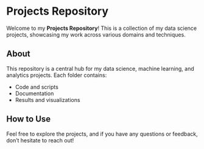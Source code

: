 # Projects Repository  

Welcome to my **Projects Repository**! This is a collection of my data science projects, showcasing my work across various domains and techniques.  

## About  
This repository is a central hub for my data science, machine learning, and analytics projects. Each folder contains:  
- Code and scripts  
- Documentation  
- Results and visualizations  

## How to Use  
Feel free to explore the projects, and if you have any questions or feedback, don’t hesitate to reach out!  
